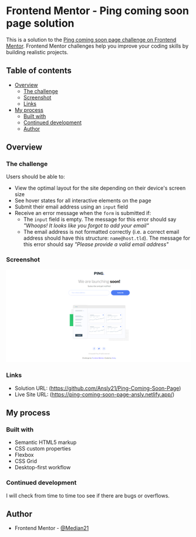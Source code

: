 # Frontend Mentor - Ping coming soon page solution

This is a solution to the [Ping coming soon page challenge on Frontend Mentor](https://www.frontendmentor.io/solutions/responsive-ping-coming-soon-page-js-231HDd5Smi). Frontend Mentor challenges help you improve your coding skills by building realistic projects. 

## Table of contents

- [Overview](#overview)
  - [The challenge](#the-challenge)
  - [Screenshot](#screenshot)
  - [Links](#links)
- [My process](#my-process)
  - [Built with](#built-with)
  - [Continued development](#continued-development)
  - [Author](#author)

## Overview

### The challenge

Users should be able to:

- View the optimal layout for the site depending on their device's screen size
- See hover states for all interactive elements on the page
- Submit their email address using an `input` field
- Receive an error message when the `form` is submitted if:
	- The `input` field is empty. The message for this error should say *"Whoops! It looks like you forgot to add your email"*
	- The email address is not formatted correctly (i.e. a correct email address should have this structure: `name@host.tld`). The message for this error should say *"Please provide a valid email address"*

### Screenshot

![](./design/completed_design.png)

### Links

- Solution URL: (https://github.com/Ansly21/Ping-Coming-Soon-Page)
- Live Site URL: (https://ping-coming-soon-page-ansly.netlify.app/)

## My process

### Built with

- Semantic HTML5 markup
- CSS custom properties
- Flexbox
- CSS Grid
- Desktop-first workflow


### Continued development

I will check from time to time too see if there are bugs or overflows.


## Author

- Frontend Mentor - [@Median21](https://www.frontendmentor.io/profile/Median21)

